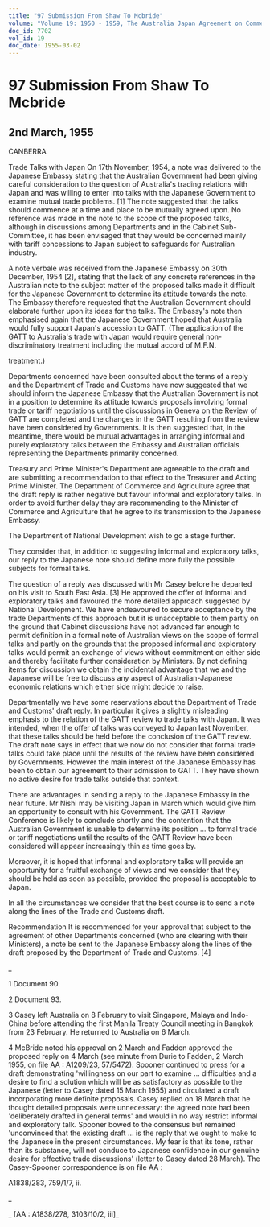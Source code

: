 ```yaml
---
title: "97 Submission From Shaw To Mcbride"
volume: "Volume 19: 1950 - 1959, The Australia Japan Agreement on Commerce"
doc_id: 7702
vol_id: 19
doc_date: 1955-03-02
---
```


# 97 Submission From Shaw To Mcbride

## 2nd March, 1955

CANBERRA

Trade Talks with Japan On 17th November, 1954, a note was delivered to the Japanese Embassy stating that the Australian Government had been giving careful consideration to the question of Australia's trading relations with Japan and was willing to enter into talks with the Japanese Government to examine mutual trade problems. [1] The note suggested that the talks should commence at a time and place to be mutually agreed upon. No reference was made in the note to the scope of the proposed talks, although in discussions among Departments and in the Cabinet Sub-Committee, it has been envisaged that they would be concerned mainly with tariff concessions to Japan subject to safeguards for Australian industry.

A note verbale was received from the Japanese Embassy on 30th December, 1954 [2], stating that the lack of any concrete references in the Australian note to the subject matter of the proposed talks made it difficult for the Japanese Government to determine its attitude towards the note. The Embassy therefore requested that the Australian Government should elaborate further upon its ideas for the talks. The Embassy's note then emphasised again that the Japanese Government hoped that Australia would fully support Japan's accession to GATT. (The application of the GATT to Australia's trade with Japan would require general non- discriminatory treatment including the mutual accord of M.F.N.

treatment.)

Departments concerned have been consulted about the terms of a reply and the Department of Trade and Customs have now suggested that we should inform the Japanese Embassy that the Australian Government is not in a position to determine its attitude towards proposals involving formal trade or tariff negotiations until the discussions in Geneva on the Review of GATT are completed and the changes in the GATT resulting from the review have been considered by Governments. It is then suggested that, in the meantime, there would be mutual advantages in arranging informal and purely exploratory talks between the Embassy and Australian officials representing the Departments primarily concerned.

Treasury and Prime Minister's Department are agreeable to the draft and are submitting a recommendation to that effect to the Treasurer and Acting Prime Minister. The Department of Commerce and Agriculture agree that the draft reply is rather negative but favour informal and exploratory talks. In order to avoid further delay they are recommending to the Minister of Commerce and Agriculture that he agree to its transmission to the Japanese Embassy.

The Department of National Development wish to go a stage further.

They consider that, in addition to suggesting informal and exploratory talks, our reply to the Japanese note should define more fully the possible subjects for formal talks.

The question of a reply was discussed with Mr Casey before he departed on his visit to South East Asia. [3] He approved the offer of informal and exploratory talks and favoured the more detailed approach suggested by National Development. We have endeavoured to secure acceptance by the trade Departments of this approach but it is unacceptable to them partly on the ground that Cabinet discussions have not advanced far enough to permit definition in a formal note of Australian views on the scope of formal talks and partly on the grounds that the proposed informal and exploratory talks would permit an exchange of views without commitment on either side and thereby facilitate further consideration by Ministers. By not defining items for discussion we obtain the incidental advantage that we and the Japanese will be free to discuss any aspect of Australian-Japanese economic relations which either side might decide to raise.

Departmentally we have some reservations about the Department of Trade and Customs' draft reply. In particular it gives a slightly misleading emphasis to the relation of the GATT review to trade talks with Japan. It was intended, when the offer of talks was conveyed to Japan last November, that these talks should be held before the conclusion of the GATT review. The draft note says in effect that we now do not consider that formal trade talks could take place until the results of the review have been considered by Governments. However the main interest of the Japanese Embassy has been to obtain our agreement to their admission to GATT. They have shown no active desire for trade talks outside that context.

There are advantages in sending a reply to the Japanese Embassy in the near future. Mr Nishi may be visiting Japan in March which would give him an opportunity to consult with his Government. The GATT Review Conference is likely to conclude shortly and the contention that the Australian Government is unable to determine its position ... to formal trade or tariff negotiations until the results of the GATT Review have been considered will appear increasingly thin as time goes by.

Moreover, it is hoped that informal and exploratory talks will provide an opportunity for a fruitful exchange of views and we consider that they should be held as soon as possible, provided the proposal is acceptable to Japan.

In all the circumstances we consider that the best course is to send a note along the lines of the Trade and Customs draft.

Recommendation It is recommended for your approval that subject to the agreement of other Departments concerned (who are clearing with their Ministers), a note be sent to the Japanese Embassy along the lines of the draft proposed by the Department of Trade and Customs. [4]

_

1 Document 90.

2 Document 93.

3 Casey left Australia on 8 February to visit Singapore, Malaya and Indo-China before attending the first Manila Treaty Council meeting in Bangkok from 23 February. He returned to Australia on 6 March.

4 McBride noted his approval on 2 March and Fadden approved the proposed reply on 4 March (see minute from Durie to Fadden, 2 March 1955, on file AA : A1209/23, 57/5472). Spooner continued to press for a draft demonstrating 'willingness on our part to examine ... difficulties and a desire to find a solution which will be as satisfactory as possible to the Japanese (letter to Casey dated 15 March 1955) and circulated a draft incorporating more definite proposals. Casey replied on 18 March that he thought detailed proposals were unnecessary: the agreed note had been 'deliberately drafted in general terms' and would in no way restrict informal and exploratory talk. Spooner bowed to the consensus but remained 'unconvinced that the existing draft ... is the reply that we ought to make to the Japanese in the present circumstances. My fear is that its tone, rather than its substance, will not conduce to Japanese confidence in our genuine desire for effective trade discussions' (letter to Casey dated 28 March). The Casey-Spooner correspondence is on file AA :

A1838/283, 759/1/7, ii.

_

_ [AA : A1838/278, 3103/10/2, iii]_
